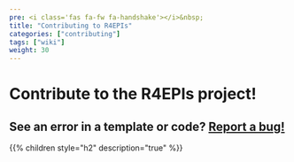 ```yaml
---
pre: <i class='fas fa-fw fa-handshake'></i>&nbsp;
title: "Contributing to R4EPIs"
categories: ["contributing"]
tags: ["wiki"]
weight: 30 
---
```


# Contribute to the R4EPIs project!


## See an error in a template or code?  [Report a bug!](https://github.com/R4EPI/sitrep/issues/new)

{{% children style="h2" description="true" %}}

